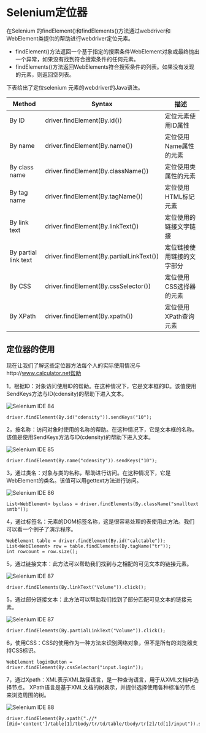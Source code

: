 # Selenium定位器

在Selenium 的findElement()和findElements()方法通过webdriver和WebElement类提供的帮助进行webdriver定位元素。

- findElement()方法返回一个基于指定的搜索条件WebElement对象或最终抛出一个异常，如果没有找到符合搜索条件的任何元素。
- findElements()方法返回WebElements符合搜索条件的列表。如果没有发现的元素，则返回空列表。

下表给出了定位selenium 元素的webdriver的Java语法。

| Method               | Syntax                                   | 描述            |
| -------------------- | ---------------------------------------- | ------------- |
| By ID                | driver.findElement(By.id(<element ID>))  | 定位元素使用ID属性    |
| By name              | driver.findElement(By.name(<element name>)) | 定位使用Name属性的元素 |
| By class name        | driver.findElement(By.className(<element class>)) | 定位使用类属性的元素    |
| By tag name          | driver.findElement(By.tagName(<htmltagname>)) | 定位使用HTML标记元素  |
| By link text         | driver.findElement(By.linkText(<linktext>)) | 定位使用的链接文字链接   |
| By partial link text | driver.findElement(By.partialLinkText(<linktext>)) | 定位链接使用链接的文字部分 |
| By CSS               | driver.findElement(By.cssSelector(<css selector>)) | 定位使用CSS选择器的元素 |
| By XPath             | driver.findElement(By.xpath(<xpath>))    | 定位使用XPath查询元素 |

## 定位器的使用

现在让我们了解这些定位器方法每个人的实际使用情况与http://www.calculator.net帮助

1，根据ID：对象访问使用ID的帮助。在这种情况下，它是文本框的ID。该值使用SendKeys方法与ID(cdensity)的帮助下进入文本。

![Selenium IDE 84](images/1606391330-0.jpg)

```
driver.findElement(By.id("cdensity")).sendKeys("10");

```

2，按名称：访问对象时使用的名称的帮助。在这种情况下，它是文本框的名称。该值是使用SendKeys方法与ID(cdensity)的帮助下进入文本。

![Selenium IDE 85](images/1606396151-1.jpg)

```
driver.findElement(By.name("cdensity")).sendKeys("10");

```

3，通过类名：对象与类的名称，帮助进行访问。在这种情况下，它是WebElement的类名。该值可以用gettext方法进行访问。

![Selenium IDE 86](images/1606396457-2.jpg)

```
List<WebElement> byclass = driver.findElements(By.className("smalltext smtb"));

```

4，通过标签名：元素的DOM标签名称，这是很容易处理的表使用此方法。我们可以看一个例子了演示程序。

```
WebElement table = driver.findElement(By.id("calctable"));
List<WebElement> row = table.findElements(By.tagName("tr"));
int rowcount = row.size();

```

5，通过链接文本：此方法可以帮助我们找到与之相配的可见文本的链接元素。

![Selenium IDE 87](images/1606393607-3.jpg)

```
driver.findElements(By.linkText("Volume")).click();

```

5，通过部分链接文本：此方法可以帮助我们找到了部分匹配可见文本的链接元素。

![Selenium IDE 87](images/1606393607-3.jpg)

```
driver.findElements(By.partialLinkText("Volume")).click();

```

6，使用CSS：CSS的使用作为一种方法来识别网络对象，但不是所有的浏览器支持CSS标识。

```
WebElement loginButton = driver.findElement(By.cssSelector("input.login"));

```

7，通过Xpath：XML表示XML路径语言，是一种查询语言，用于从XML文档中选择节点。 XPath语言是基于XML文档的树表示，并提供选择使用各种标准的节点来浏览周围的树。

![Selenium IDE 88](images/160639C30-5.jpg)

```
driver.findElement(By.xpath(".//*[@id='content']/table[1]/tbody/tr/td/table/tbody/tr[2]/td[1]/input")).sendkeys("100");
```